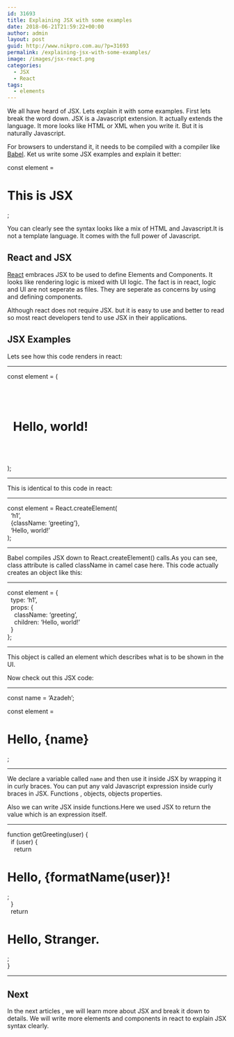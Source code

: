 ```yaml
---
id: 31693
title: Explaining JSX with some examples
date: 2018-06-21T21:59:22+00:00
author: admin
layout: post
guid: http://www.nikpro.com.au/?p=31693
permalink: /explaining-jsx-with-some-examples/
image: /images/jsx-react.png
categories:
  - JSX
  - React
tags:
  - elements
---
```

We all have heard of JSX. Lets explain it with some examples. First lets break the word down. JSX is a Javascript extension. It actually extends the language. It more looks like HTML or XML when you write it. But it is naturally Javascript. 

For browsers to understand it, it needs to be compiled with a compiler like [Babel](https://babeljs.io/). Ket us write some JSX examples and explain it better:

<p class="gatsby-code-jsx">
  const element = <h1>This is JSX</h1>;</p> 
  
  <p>
    You can clearly see the syntax looks like a mix of HTML and Javascript.It is not a template language. It comes with the full power of Javascript.
  </p>
  
  <h2 class="gatsby-code-jsx">
    React and JSX
  </h2>
  
  <p>
    <a href="http://www.nikpro.com.au/react-or-angular-how-much-it-matters/">React</a> embraces JSX to be used to define Elements and Components. It looks like rendering logic is mixed with UI logic. The fact is in react, logic and UI are not seperate as files. They are seperate as concerns by using and defining components.
  </p>
  
  <p>
    Although react does not require JSX. but it is easy to use and better to read so most react developers tend to use JSX in their applications.
  </p>
  
  <h2>
    JSX Examples 
  </h2>
  
  <p>
    Lets see how this code renders in react:
  </p>
  
  <hr />
  
  <p>
    const element = (<br />  <h1 className=&#8221;greeting&#8221;><br />   Hello, world!<br />   </h1><br /> );
  </p>
  
  <hr />
  
  <p>
    This is identical to this code in react:
  </p>
  
  <hr />
  
  <p>
    const element = React.createElement(<br />   &#8216;h1&#8217;,<br />   {className: &#8216;greeting&#8217;},<br />   &#8216;Hello, world!&#8217;<br /> );
  </p>
  
  <hr />
  
  <p>
    Babel compiles JSX down to React.createElement() calls.As you can see, class attribute is called className in camel case here. This code actually creates an object like this:
  </p>
  
  <hr />
  
  <p>
    const element = {<br />   type: &#8216;h1&#8217;,<br />   props: {<br />     className: &#8216;greeting&#8217;,<br />     children: &#8216;Hello, world!&#8217;<br />   }<br /> };
  </p>
  
  <hr />
  
  <p>
    This object is called an element which describes what is to be shown in the UI.
  </p>
  
  <p>
    Now check out this JSX code:
  </p>
  
  <hr />
  
  <p>
    <span class="token keyword">const</span> name <span class="token operator">=</span> <span class="token string">&#8216;Azadeh&#8217;</span><span class="token punctuation">;</span>
  </p>
  
  <p>
    const element = <h1>Hello, {name}</h1>;
  </p>
  
  <hr />
  
  <p>
    We declare a variable called <code>name</code> and then use it inside JSX by wrapping it in curly braces. You can put any vald Javascript expression inside curly braces in JSX. Functions , objects, objects properties.
  </p>
  
  <p>
    Also we can write JSX inside functions.Here we used JSX to return the value which is an expression itself.
  </p>
  
  <hr />
  
  <p>
    function getGreeting(user) {<br />   if (user) {<br />     return <h1>Hello, {formatName(user)}!</h1>;<br />   }<br />   return <h1>Hello, Stranger.</h1>;<br /> }
  </p>
  
  <hr />
  
  <h2>
    Next
  </h2>
  
  <p>
    In the next articles , we will learn more about JSX and break it down to details. We will write more elements and components in react to explain JSX syntax clearly.
  </p>